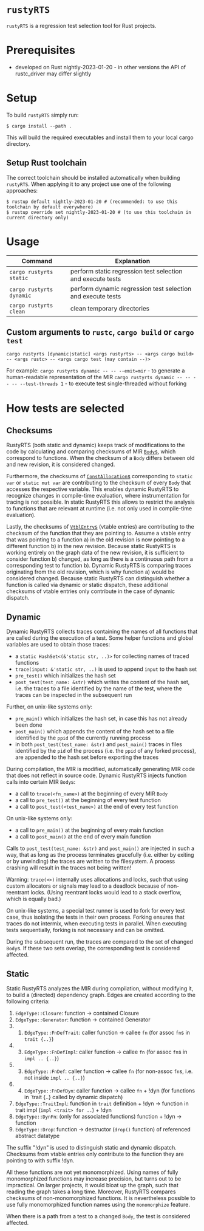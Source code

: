 # `rustyRTS`

`rustyRTS` is a regression test selection tool for Rust projects.

# Prerequisites
- developed on Rust nightly-2023-01-20 - in other versions the API of rustc_driver may differ slightly

# Setup
To build `rustyRTS` simply run:
```
$ cargo install --path .
```
This will build the required executables and install them to your local cargo directory.

## Setup Rust toolchain
The correct toolchain should be installed automatically when building `rustyRTS`.
When applying it to any project use one of the following approaches:
```
$ rustup default nightly-2023-01-20 # (recommended: to use this toolchain by default everywhere)
$ rustup override set nightly-2023-01-20 # (to use this toolchain in current directory only)
```

# Usage
| Command  | Explanation |
| -------- | ----------- |
| `cargo rustyrts static` | perform static regression test selection and execute tests |
| `cargo rustyrts dynamic` | perform dynamic regression test selection and execute tests |
| `cargo rustyrts clean` | clean temporary directories |

## Custom arguments to `rustc`, `cargo build` or `cargo test`
`cargo rustyrts [dynamic|static] <args rustyrts> -- <args cargo build> -- <args rustc> -- <args cargo test (may contain --)>`

For example:
`cargo rustyrts dynamic -- -- --emit=mir` - to generate a human-readable representation of the MIR
`cargo rustyrts dynamic -- -- -- -- --test-threads 1` - to execute test single-threaded without forking

# How tests are selected

## Checksums
RustyRTS (both static and dynamic) keeps track of modifications to the code by calculating and comparing checksums of MIR [`Body`s](https://doc.rust-lang.org/stable/nightly-rustc/rustc_middle/mir/struct.Body.html), which correspond to functions. When the checksum of a `Body` differs between old and new revision, it is considered changed.

Furthermore, the checksums of [`ConstAllocation`s](https://doc.rust-lang.org/stable/nightly-rustc/rustc_middle/mir/interpret/allocation/struct.ConstAllocation.html) corresponding to `static var` or `static mut var` are contributing to the checksum of every `Body` that accesses the respective variable. This enables dynamic RustyRTS to recognize changes in compile-time evaluation, where instrumentation for tracing is not possible. In static RustyRTS this allows to restrict the analysis to functions that are relevant at runtime (i.e. not only used in compile-time evaluation).

Lastly, the checksums of [`VtblEntry`s](https://doc.rust-lang.org/stable/nightly-rustc/rustc_middle/ty/vtable/enum.VtblEntry.html) (vtable entries) are contributing to the checksum of the function that they are pointing to.
Assume a vtable entry that was pointing to a function a) in the old revision is now pointing to a different function b) in the new revision.
Because static RustyRTS is working entirely on the graph data of the new revision, it is sufficient to consider function b) changed, as long as there is a continuous path from a corresponding test to function b).
Dynamic RustyRTS is comparing traces originating from the old revision, which is why function a) would be considered changed.
Because static RustyRTS can distinguish whether a function is called via dynamic or static dispatch, these additional checksums of vtable entries only contribute in the case of dynamic dispatch.

## Dynamic
Dynamic RustyRTS collects traces containing the names of all functions that are called during the execution of a test. Some helper functions and global variables are used to obtain those traces:
- a `static HashSet<(&'static str, ..)>` for collecting names of traced functions
- `trace(input: &'static str, ..)` is used to append `input` to the hash set 
- `pre_test()` which initializes the hash set
- `post_test(test_name: &str)` which writes the content of the hash set, i.e. the traces to a file identified by the name of the test, where the traces can be inspected in the subsequent run

Further, on unix-like systems only:
- `pre_main()` which initializes the hash set, in case this has not already been done
- `post_main()` which appends the content of the hash set to a file identified by the `ppid` of the currently running process
- in both `post_test(test_name: &str)` and `post_main()` traces in files identified by the `pid` of the process (i.e. the `ppid` of any forked process), are appended to the hash set before exporting the traces

During compilation, the MIR is modified, automatically generating MIR code that does not reflect in source code. Dynamic RustyRTS injects function calls into certain MIR `Body`s:
- a call to `trace(<fn_name>)` at the beginning of every MIR `Body`
- a call to `pre_test()` at the beginning of every test function
- a call to `post_test(<test_name>)` at the end of every test function

On unix-like systems only:
- a call to `pre_main()` at the beginning of every main function
- a call to `post_main()` at the end of every main function

Calls to `post_test(test_name: &str)` and `post_main()` are injected in such a way, that as long as the process terminates gracefully (i.e. either by exiting or by unwinding) the traces are written to the filesystem. A process crashing will result in the traces not being written!

Warning: `trace(<>)` internally uses allocations and locks, such that using custom allocators or signals may lead to a deadlock because of non-reentrant locks. (Using reentrant locks would lead to a stack overflow, which is equally bad.)

On unix-like systems, a special test runner is used to fork for every test case, thus isolating the tests in their own process.
Forking ensures that traces do not intermix, when executing tests in parallel. When executing tests sequentially, forking is not necessary and can be omitted.

During the subsequent run, the traces are compared to the set of changed `Body`s. If these two sets overlap, the corresponding test is considered affected.

## Static
Static RustyRTS analyzes the MIR during compilation, without modifying it, to build a (directed) dependency graph. Edges are created according to the following criteria:
1. `EdgeType::Closure`:         function -> contained Closure
2. `EdgeType::Generator`:       function -> contained Generator
3. 1. `EdgeType::FnDefTrait`:   caller function -> callee `fn` (for assoc `fn`s in `trait {..}`)
3. 3. `EdgeType::FnDefImpl`:    caller function -> callee `fn` (for assoc `fn`s in `impl .. {..}`)
3. 3. `EdgeType::FnDef`:        caller function -> callee `fn` (for non-assoc `fn`s, i.e. not inside `impl .. {..}`)
3. 4. `EdgeType::FnDefDyn`:     caller function -> callee `fn` + !dyn (for functions in `trait {..} called by dynamic dispatch)
4. `EdgeType::TraitImpl`:       function in `trait` definition + !dyn -> function in trait impl (`impl <trait> for ..`)  + !dyn 
5. `EdgeType::DynFn`:           (only for associated functions) function + !dyn -> function
6. `EdgeType::Drop`:            function -> destructor (`drop()` function) of referenced abstract datatype

The suffix "!dyn" is used to distinguish static and dynamic dispatch. Checksums from vtable entries only contribute to the function they are pointing to with suffix !dyn.

All these functions are not yet monomorphized. Using names of fully monomorphized functions may increase precision, but turns out to be impractical. On larger projects, it would bloat up the graph, such that reading the graph takes a long time. Moreover, RustyRTS compares checksums of non-monomorphized functions.
It is nevertheless possible to use fully monomorphized function names using the `monomorphize` feature.


When there is a path from a test to a changed `Body`, the test is considered affected.